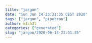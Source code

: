 ```yaml
---
title: "jargon"
date: "Sun Jun 14 23:31:35 CEST 2020"
tags: ["jargon", "pipotron"]
author: m1ch3l
categories: ["generated"]
slug: "jargon/2020-06-14-23:31:35"
---
```



